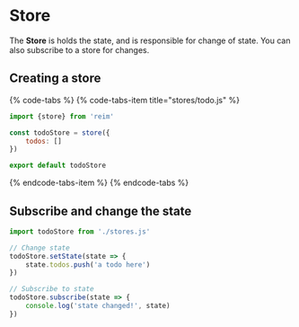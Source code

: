 # Store

The **Store** is holds the state, and is responsible for change of state. You can also subscribe to a store for changes.

## Creating a store

{% code-tabs %}
{% code-tabs-item title="stores/todo.js" %}
```javascript
import {store} from 'reim'

const todoStore = store({
    todos: []
})

export default todoStore
```
{% endcode-tabs-item %}
{% endcode-tabs %}

## Subscribe and change the state

```javascript
import todoStore from './stores.js'

// Change state
todoStore.setState(state => {
    state.todos.push('a todo here')
})

// Subscribe to state
todoStore.subscribe(state => {
    console.log('state changed!', state)
})
```

